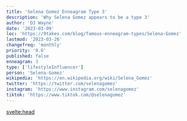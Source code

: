 ```yaml
---
title: 'Selena Gomez Enneagram Type 3'
description: 'Why Selena Gomez appears to be a type 3'
author: 'DJ Wayne'
date: '2023-03-09'
loc: 'https://9takes.com/blog/famous-enneagram-types/Selena-Gomez'
lastmod: '2023-03-26'
changefreq: 'monthly'
priority: '0.6'
published: false
enneagram: 3
type: ['lifestyleInfluencer']
person: 'Selena-Gomez'
wikipedia: 'https://en.wikipedia.org/wiki/Selena_Gomez'
twitter: 'https://twitter.com/selenagomez'
instagram: 'https://www.instagram.com/selenagomez'
tiktok: 'https://www.tiktok.com/@selenagomez'
---
```


<!-- Notes: Not sure if she is a 3, was a child actor on Barney... -->

<svelte:head>

<!-- <meta property="og:image" content="https://9takes.com/types/3s/Selena-Gomez.webp" /> -->
  <link rel="canonical" href="https://9takes.com/blog/famous-enneagram-types/Selena-Gomez">
</svelte:head>
<!-- <script>
	import  PopCard  from "../../../lib/components/atoms/PopCard.svelte";
</script>
<div
	style="display: flex;
    justify-content: center;
    margin: 1rem 0;
	"
>
	<PopCard
		image={`/types/7s/${'Selena-Gomez'}.webp`}
		showIcon={false}
		displayText="Selena Gomez"
		subtext=""
	/>
</div> -->

<p class="firstLetter"></p>
